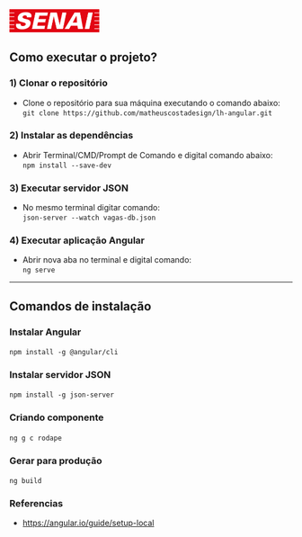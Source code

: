 <img src=".github/logo-senai.svg" width="160">

## Como executar o projeto?

### 1) Clonar o repositório

- Clone o repositório para sua máquina executando o comando abaixo:<br>
  `git clone https://github.com/matheuscostadesign/lh-angular.git`

### 2) Instalar as dependências

- Abrir Terminal/CMD/Prompt de Comando e digital comando abaixo:<br>
  `npm install --save-dev`

### 3) Executar servidor JSON

- No mesmo terminal digitar comando:<br>
  `json-server --watch vagas-db.json`

### 4) Executar aplicação Angular

- Abrir nova aba no terminal e digital comando:<br>
  `ng serve`

---

## Comandos de instalação

### Instalar Angular

`npm install -g @angular/cli`

### Instalar servidor JSON

`npm install -g json-server`

### Criando componente

`ng g c rodape`

### Gerar para produção

`ng build`

### Referencias

- https://angular.io/guide/setup-local
